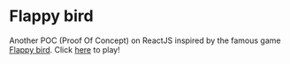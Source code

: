 # Flappy bird
Another POC (Proof Of Concept) on ReactJS inspired by the famous game [Flappy bird](https://en.wikipedia.org/wiki/Flappy_Bird). Click [here](https://flappy-bird-x.herokuapp.com/) to play!


